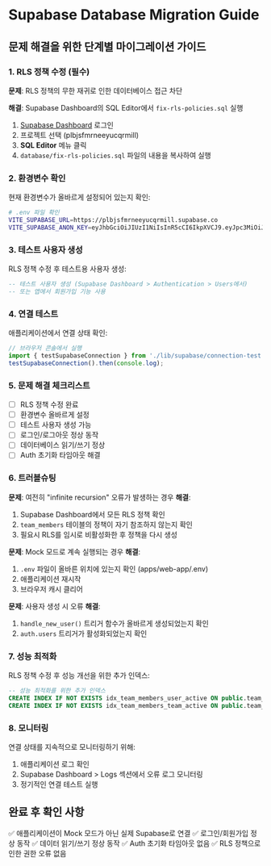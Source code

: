 # Supabase Database Migration Guide

## 문제 해결을 위한 단계별 마이그레이션 가이드

### 1. RLS 정책 수정 (필수)

**문제**: RLS 정책의 무한 재귀로 인한 데이터베이스 접근 차단

**해결**: Supabase Dashboard의 SQL Editor에서 `fix-rls-policies.sql` 실행

1. [Supabase Dashboard](https://app.supabase.com/) 로그인
2. 프로젝트 선택 (plbjsfmrneeyucqrmill)
3. **SQL Editor** 메뉴 클릭
4. `database/fix-rls-policies.sql` 파일의 내용을 복사하여 실행

### 2. 환경변수 확인

현재 환경변수가 올바르게 설정되어 있는지 확인:

```bash
# .env 파일 확인
VITE_SUPABASE_URL=https://plbjsfmrneeyucqrmill.supabase.co
VITE_SUPABASE_ANON_KEY=eyJhbGciOiJIUzI1NiIsInR5cCI6IkpXVCJ9.eyJpc3MiOiJzdXBhYmFzZSIsInJlZiI6InBsYmpzZm1ybmVleXVjcXJtaWxsIiwicm9sZSI6ImFub24iLCJpYXQiOjE3NTQyMzY0MDcsImV4cCI6MjA2OTgxMjQwN30.kRcNQti7hsq_aKuLtNaF9UodJE9JGbW84RKOdgnmLTw
```

### 3. 테스트 사용자 생성

RLS 정책 수정 후 테스트용 사용자 생성:

```sql
-- 테스트 사용자 생성 (Supabase Dashboard > Authentication > Users에서)
-- 또는 앱에서 회원가입 기능 사용
```

### 4. 연결 테스트

애플리케이션에서 연결 상태 확인:

```javascript
// 브라우저 콘솔에서 실행
import { testSupabaseConnection } from './lib/supabase/connection-test';
testSupabaseConnection().then(console.log);
```

### 5. 문제 해결 체크리스트

- [ ] RLS 정책 수정 완료
- [ ] 환경변수 올바르게 설정
- [ ] 테스트 사용자 생성 가능
- [ ] 로그인/로그아웃 정상 동작
- [ ] 데이터베이스 읽기/쓰기 정상
- [ ] Auth 초기화 타임아웃 해결

### 6. 트러블슈팅

**문제**: 여전히 "infinite recursion" 오류가 발생하는 경우
**해결**: 
1. Supabase Dashboard에서 모든 RLS 정책 확인
2. `team_members` 테이블의 정책이 자기 참조하지 않는지 확인
3. 필요시 RLS를 임시로 비활성화한 후 정책을 다시 생성

**문제**: Mock 모드로 계속 실행되는 경우
**해결**:
1. `.env` 파일이 올바른 위치에 있는지 확인 (apps/web-app/.env)
2. 애플리케이션 재시작
3. 브라우저 캐시 클리어

**문제**: 사용자 생성 시 오류
**해결**:
1. `handle_new_user()` 트리거 함수가 올바르게 생성되었는지 확인
2. `auth.users` 트리거가 활성화되었는지 확인

### 7. 성능 최적화

RLS 정책 수정 후 성능 개선을 위한 추가 인덱스:

```sql
-- 성능 최적화를 위한 추가 인덱스
CREATE INDEX IF NOT EXISTS idx_team_members_user_active ON public.team_members(user_id, is_active);
CREATE INDEX IF NOT EXISTS idx_team_members_team_active ON public.team_members(team_id, is_active);
```

### 8. 모니터링

연결 상태를 지속적으로 모니터링하기 위해:

1. 애플리케이션 로그 확인
2. Supabase Dashboard > Logs 섹션에서 오류 로그 모니터링
3. 정기적인 연결 테스트 실행

## 완료 후 확인 사항

✅ 애플리케이션이 Mock 모드가 아닌 실제 Supabase로 연결
✅ 로그인/회원가입 정상 동작
✅ 데이터 읽기/쓰기 정상 동작
✅ Auth 초기화 타임아웃 없음
✅ RLS 정책으로 인한 권한 오류 없음